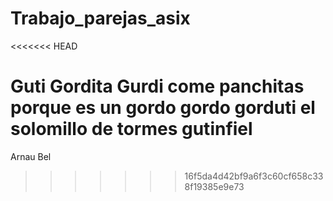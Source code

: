 # Trabajo_parejas_asix
<<<<<<< HEAD

Guti Gordita Gurdi come panchitas porque es un gordo gordo gorduti el solomillo de tormes gutinfiel 
=======
Arnau Bel
>>>>>>> 16f5da4d42bf9a6f3c60cf658c338f19385e9e73
